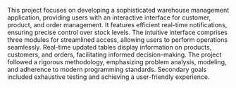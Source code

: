 
This project focuses on developing a sophisticated warehouse management application, providing users with an interactive interface for customer, product, and order management. It features efficient real-time notifications, ensuring precise control over stock levels. The intuitive interface comprises three modules for streamlined access, allowing users to perform operations seamlessly. Real-time updated tables display information on products, customers, and orders, facilitating informed decision-making. The project followed a rigorous methodology, emphasizing problem analysis, modeling, and adherence to modern programming standards. Secondary goals included exhaustive testing and achieving a user-friendly experience.
